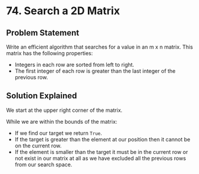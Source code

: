 # 74. Search a 2D Matrix

## Problem Statement

Write an efficient algorithm that searches for a value in an m x n matrix. This matrix has the following properties:

- Integers in each row are sorted from left to right.
- The first integer of each row is greater than the last integer of the previous row.

## Solution Explained

We start at the upper right corner of the matrix.

While we are within the bounds of the matrix:

- If we find our target we return `True`.
- If the target is greater than the element at our position then it cannot be on the current row.
- If the element is smaller than the target it must be in the current row or not exist in our matrix at all as we have excluded all the previous rows from our search space.
